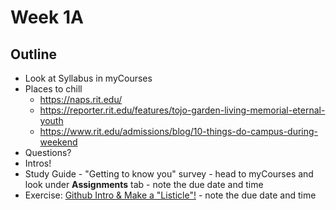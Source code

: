 # Week 1A

## Outline
- Look at Syllabus in myCourses
- Places to chill
  - https://naps.rit.edu/
  - https://reporter.rit.edu/features/tojo-garden-living-memorial-eternal-youth
  - https://www.rit.edu/admissions/blog/10-things-do-campus-during-weekend
- Questions?
- Intros!
- Study Guide - "Getting to know you" survey - head to myCourses and look under **Assignments** tab - note the due date and time
- Exercise: [Github Intro & Make a "Listicle"!](../exercises/github-intro.md) - note the due date and time
